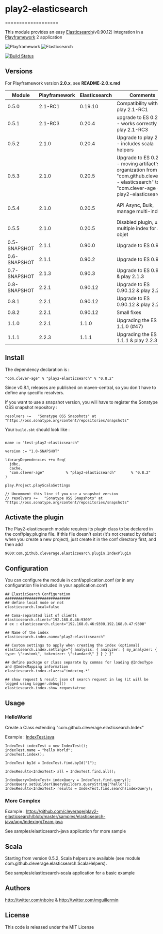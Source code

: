 # play2-elasticsearch
===================

This module provides an easy [Elasticsearch](http://www.elasticsearch.org/)(v0.90.12) integration in a [Playframework](http://www.playframework.com/) 2 application

![Playframework](http://fr.clever-age.com/local/cache-vignettes/L220xH78/play-logo-13d8c.png "Playframework")
![Elasticsearch](http://fr.clever-age.com/local/cache-vignettes/L250xH78/logoelasticsearchsmall-292be.png "Elasticsearch")

[![Build Status](https://travis-ci.org/cleverage/play2-elasticsearch.png?branch=master)](https://travis-ci.org/cleverage/play2-elasticsearch)

## Versions

For Playframework version **2.0.x**, see **README-2.0.x.md**

Module | Playframework | Elasticsearch | Comments | Diff
--- | --- | --- | --- | ---
 0.5.0 | 2.1-RC1 | 0.19.10 | Compatibility with play 2.1-RC1
 0.5.1 | 2.1-RC3 | 0.20.4 | upgrade to ES 0.20.4 - works correctly with play 2.1-RC3
 0.5.2 | 2.1.0 | 0.20.4 | Upgrade to play 2.1.0 - includes scala helpers
 0.5.3 | 2.1.0 | 0.20.5 | Upgrade to ES 0.20.5 - moving artifact's organization from "com.github.cleverage - elasticsearch" to "com.clever-age - play2-elasticsearch"
 0.5.4 | 2.1.0 | 0.20.5 | API Async, Bulk, manage multi-index | [v0.5.3 -> v0.5.4](https://github.com/cleverage/play2-elasticsearch/compare/v0.5.3...v0.5.4)
 0.5.5 | 2.1.0 | 0.20.5 | Disabled plugin, use multiple index for an objet | [v0.5.4 -> v0.5.5](https://github.com/cleverage/play2-elasticsearch/compare/v0.5.4...v0.5.5)
 0.5-SNAPSHOT | 2.1.1 | 0.90.0 | Upgrade to ES 0.90.0
 0.6-SNAPSHOT | 2.1.1 | 0.90.2 | Upgrade to ES 0.90.2
 0.7-SNAPSHOT | 2.1.3 | 0.90.3 | Upgrade to ES 0.90.3 & play 2.1.3
 0.8-SNAPSHOT | 2.2.1 | 0.90.12 | Upgrade to ES 0.90.12 & play 2.2.1
 0.8.1 | 2.2.1 | 0.90.12 | Upgrade to ES 0.90.12 & play 2.2.1
 0.8.2 | 2.2.1 | 0.90.12 | Small fixes
 1.1.0 | 2.2.1 | 1.1.0 | Upgrading the ES 1.1.0 (#47)
 1.1.1 | 2.2.3 | 1.1.1 | Upgrading the ES 1.1.1 & play 2.2.3
  
## Install

The dependency declaration is :
```
"com.clever-age" % "play2-elasticsearch" % "0.8.2"
```

Since v0.8.1, releases are published on maven-central, so you don't have to define any specific resolvers.

If you want to use a snapshot version, you will have to register the Sonatype OSS snapshot repository : 
```
resolvers +=   "Sonatype OSS Snapshots" at "https://oss.sonatype.org/content/repositories/snapshots"
```

Your `build.sbt` should look like :
```

name := "test-play2-elasticsearch"

version := "1.0-SNAPSHOT"

libraryDependencies ++= Seq(
  jdbc,
  cache,
  "com.clever-age"          % "play2-elasticsearch"       % "0.8.2"
)

play.Project.playScalaSettings

// Uncomment this line if you use a snapshot version
// resolvers +=   "Sonatype OSS Snapshots" at "https://oss.sonatype.org/content/repositories/snapshots"
```

## Activate the plugin

The Play2-elasticsearch module requires its plugin class to be declared in the conf/play.plugins file. If this file doesn't exist (it's not created by default when you create a new project),
just create it in the conf directory first, and then add
```
9000:com.github.cleverage.elasticsearch.plugin.IndexPlugin
```

## Configuration
You can configure the module in conf/application.conf (or in any configuration file included in your application.conf)

```
## ElasticSearch Configuration
##############################
## define local mode or not
elasticsearch.local=false

## Coma-separated list of clients
elasticsearch.client="192.168.0.46:9300"
# ex : elasticsearch.client="192.168.0.46:9300,192.168.0.47:9300"

## Name of the index
elasticsearch.index.name="play2-elasticsearch"

## Custom settings to apply when creating the index (optional)
elasticsearch.index.settings="{ analysis: { analyzer: { my_analyzer: { type: \"custom\", tokenizer: \"standard\" } } } }"

## define package or class separate by commas for loading @IndexType and @IndexMapping information
elasticsearch.index.clazzs="indexing.*"

## show request & result json of search request in log (it will be logged using Logger.debug())
elasticsearch.index.show_request=true
```

## Usage

### HelloWorld
Create a Class extending "com.github.cleverage.elasticsearch.Index"

Example : [IndexTest.java](https://github.com/cleverage/play2-elasticsearch/blob/master/samples/elasticsearch-java/app/indexing/IndexTest.java)

```
IndexTest indexTest = new IndexTest();
indexTest.name = "hello World";
indexTest.index();

IndexTest byId = IndexTest.find.byId("1");

IndexResults<IndexTest> all = IndexTest.find.all();

IndexQuery<IndexTest> indexQuery = IndexTest.find.query();
indexQuery.setBuilder(QueryBuilders.queryString("hello"));
IndexResults<IndexTest> results = IndexTest.find.search(indexQuery);

```

### More Complex
Example : https://github.com/cleverage/play2-elasticsearch/blob/master/samples/elasticsearch-java/app/indexing/Team.java

See samples/elasticsearch-java application for more sample

## Scala
Starting from version 0.5.2, Scala helpers are available (see module com.github.cleverage.elasticsearch.ScalaHelpers).

See samples/elasticsearch-scala application for a basic example

## Authors
http://twitter.com/nboire & http://twitter.com/mguillermin

## License
This code is released under the MIT License
